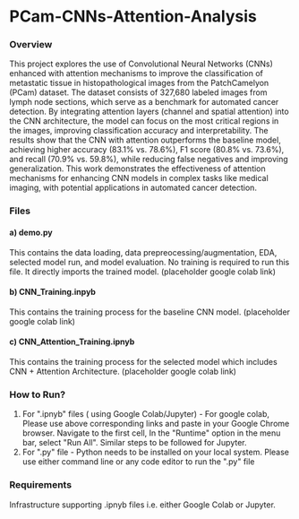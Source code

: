 # PCam-CNNs-Attention-Analysis

### Overview 
This project explores the use of Convolutional Neural Networks (CNNs) enhanced with attention mechanisms to improve the classification of metastatic tissue in histopathological images from the PatchCamelyon (PCam) dataset. The dataset consists of 327,680 labeled images from lymph node sections, which serve as a benchmark for automated cancer detection. By integrating attention layers (channel and spatial attention) into the CNN architecture, the model can focus on the most critical regions in the images, improving classification accuracy and interpretability. The results show that the CNN with attention outperforms the baseline model, achieving higher accuracy (83.1% vs. 78.6%), F1 score (80.8% vs. 73.6%), and recall (70.9% vs. 59.8%), while reducing false negatives and improving generalization. This work demonstrates the effectiveness of attention mechanisms for enhancing CNN models in complex tasks like medical imaging, with potential applications in automated cancer detection.

### Files 

#### a) demo.py
This contains the data loading, data prepreocessing/augmentation, EDA, selected model run, and model evaluation. No training is required to run this file. It directly imports the trained model. (placeholder google colab link)

#### b) CNN_Training.inpyb <placeholder name>
This contains the training process for the baseline CNN model. (placeholder google colab link)

#### c) CNN_Attention_Training.ipnyb <placeholder name>
This contains the training process for the selected model which includes CNN + Attention Architecture. (placeholder google colab link)

### How to Run?
1. For ".ipnyb" files ( using Google Colab/Jupyter) - For google colab, Please use above corresponding links and paste in your Google Chrome browser. Navigate to the first cell, In the "Runtime" option in the menu bar, select "Run All". Similar steps to be followed for Jupyter.
2. For ".py" file - Python needs to be installed on your local system. Please use either command line or any code editor to run the ".py" file
### Requirements 
Infrastructure supporting .ipnyb files i.e. either Google Colab or Jupyter. 


